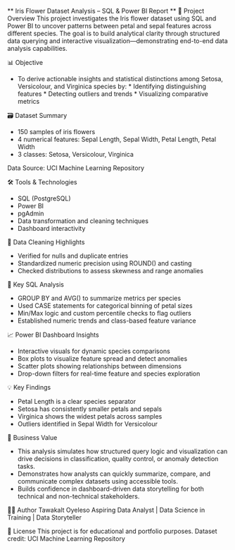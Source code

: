 ** Iris Flower Dataset Analysis – SQL & Power BI Report **
📌 Project Overview
This project investigates the Iris flower dataset using SQL and Power BI to uncover patterns between petal and sepal features across different species. The goal is to build analytical clarity through structured data querying and interactive visualization—demonstrating end-to-end data analysis capabilities.

📊 Objective
* To derive actionable insights and statistical distinctions among Setosa, Versicolour, and Virginica species by:
      * Identifying distinguishing features
      * Detecting outliers and trends
      * Visualizing comparative metrics

🗃️ Dataset Summary
- 150 samples of iris flowers
- 4 numerical features: Sepal Length, Sepal Width, Petal Length, Petal Width
- 3 classes: Setosa, Versicolour, Virginica

Data Source: UCI Machine Learning Repository

🛠️ Tools & Technologies
* SQL (PostgreSQL)
* Power BI
* pgAdmin
* Data transformation and cleaning techniques
* Dashboard interactivity
  
🧹 Data Cleaning Highlights
*  Verified for nulls and duplicate entries
*  Standardized numeric precision using ROUND() and casting
*  Checked distributions to assess skewness and range anomalies

🔎 Key SQL Analysis
*  GROUP BY and AVG() to summarize metrics per species
*  Used CASE statements for categorical binning of petal sizes
*  Min/Max logic and custom percentile checks to flag outliers
*  Established numeric trends and class-based feature variance

📈 Power BI Dashboard Insights
*  Interactive visuals for dynamic species comparisons
*  Box plots to visualize feature spread and detect anomalies
*  Scatter plots showing relationships between dimensions
*  Drop-down filters for real-time feature and species exploration

💡 Key Findings
*  Petal Length is a clear species separator
*  Setosa has consistently smaller petals and sepals
*  Virginica shows the widest petals across samples
*  Outliers identified in Sepal Width for Versicolour

💼 Business Value
*  This analysis simulates how structured query logic and visualization can drive decisions in classification, quality control, or anomaly detection tasks.
*  Demonstrates how analysts can quickly summarize, compare, and communicate complex datasets using accessible tools.
* Builds confidence in dashboard-driven data storytelling for both technical and non-technical stakeholders.

👩🏽 Author
Tawakalt Oyeleso
Aspiring Data Analyst | Data Science in Training | Data Storyteller

📎 License
This project is for educational and portfolio purposes.
Dataset credit: UCI Machine Learning Repository
